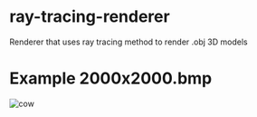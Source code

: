 # ray-tracing-renderer
Renderer that uses ray tracing method to render .obj 3D models

# Example 2000x2000.bmp
![cow](renders/cow.bmp)